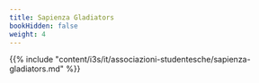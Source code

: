 ```yaml
---
title: Sapienza Gladiators
bookHidden: false
weight: 4
---
```


{{% include "content/i3s/it/associazioni-studentesche/sapienza-gladiators.md" %}}